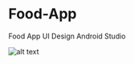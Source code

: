 # Food-App
Food App UI Design Android Studio


![alt text](https://github.com/Bekithemba-Mdluli/Food-App/main/Screenshot.png?raw=true)
